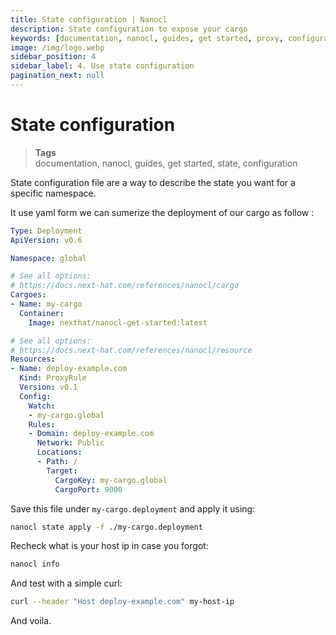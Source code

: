 ```yaml
---
title: State configuration | Nanocl
description: State configuration to expose your cargo
keywords: [documentation, nanocl, guides, get started, proxy, configuration, state, file, config, yaml, yml]
image: /img/logo.webp
sidebar_position: 4
sidebar_label: 4. Use state configuration
pagination_next: null
---
```


# State configuration

> **Tags** <br />
> documentation, nanocl, guides, get started, state, configuration

State configuration file are a way to describe the state you want for a specific namespace.

It use yaml form we can sumerize the deployment of our cargo as follow :

```yml
Type: Deployment
ApiVersion: v0.6

Namespace: global

# See all options:
# https://docs.next-hat.com/references/nanocl/cargo
Cargoes:
- Name: my-cargo
  Container:
    Image: nexthat/nanocl-get-started:latest

# See all options:
# https://docs.next-hat.com/references/nanocl/resource
Resources:
- Name: deploy-example.com
  Kind: ProxyRule
  Version: v0.1
  Config:
    Watch:
    - my-cargo.global
    Rules:
    - Domain: deploy-example.com
      Network: Public
      Locations:
      - Path: /
        Target:
          CargoKey: my-cargo.global
          CargoPort: 9000
```

Save this file under `my-cargo.deployment` and apply it using:

```sh
nanocl state apply -f ./my-cargo.deployment
```

Recheck what is your host ip in case you forgot:

```sh
nanocl info
```

And test with a simple curl:

```sh
curl --header "Host deploy-example.com" my-host-ip
```

And voila.
